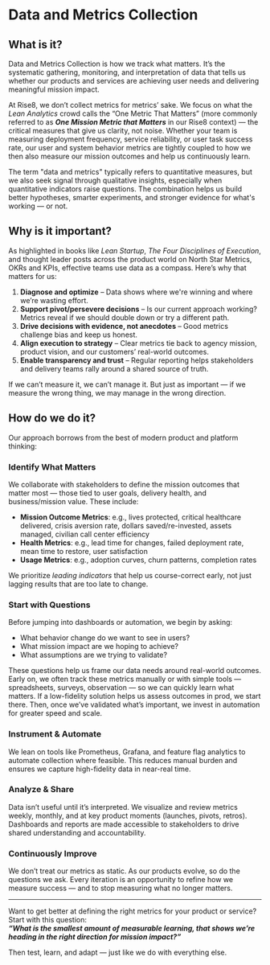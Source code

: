 # Data and Metrics Collection

## What is it?

Data and Metrics Collection is how we track what matters. It’s the systematic gathering, monitoring, and interpretation of data that tells us whether our products and services are achieving user needs and delivering meaningful mission impact.

At Rise8, we don’t collect metrics for metrics’ sake. We focus on what the *Lean Analytics* crowd calls the “One Metric That Matters” (more commonly referred to as ***One Mission Metric that Matters*** in our Rise8 context) — the critical measures that give us clarity, not noise. Whether your team is measuring deployment frequency, service reliability, or user task success rate, our user and system behavior metrics are tightly coupled to how we then also measure our mission outcomes and help us continuously learn.

The term "data and metrics" typically refers to quantitative measures, but we also seek signal through qualitative insights, especially when quantitative indicators raise questions. The combination helps us build better hypotheses, smarter experiments, and stronger evidence for what's working — or not.

## Why is it important?

As highlighted in books like *Lean Startup*, *The Four Disciplines of Execution*, and thought leader posts across the product world on North Star Metrics, OKRs and KPIs, effective teams use data as a compass. Here’s why that matters for us:

1. **Diagnose and optimize** – Data shows where we're winning and where we’re wasting effort.
2. **Support pivot/persevere decisions** – Is our current approach working? Metrics reveal if we should double down or try a different path.
3. **Drive decisions with evidence, not anecdotes** – Good metrics challenge bias and keep us honest.
4. **Align execution to strategy** – Clear metrics tie back to agency mission, product vision, and our customers’ real-world outcomes.
5. **Enable transparency and trust** – Regular reporting helps stakeholders and delivery teams rally around a shared source of truth.

If we can’t measure it, we can’t manage it. But just as important — if we measure the wrong thing, we may manage in the wrong direction.

## How do we do it?

Our approach borrows from the best of modern product and platform thinking:

### **Identify What Matters**
We collaborate with stakeholders to define the mission outcomes that matter most — those tied to user goals, delivery health, and business/mission value. These include:

- **Mission Outcome Metrics**: e.g., lives protected, critical healthcare delivered, crisis aversion rate, dollars saved/re-invested, assets managed, civilian call center efficiency 
- **Health Metrics**: e.g., lead time for changes, failed deployment rate, mean time to restore, user satisfaction
- **Usage Metrics**: e.g., adoption curves, churn patterns, completion rates

We prioritize *leading indicators* that help us course-correct early, not just lagging results that are too late to change.

### **Start with Questions**
Before jumping into dashboards or automation, we begin by asking:
- What behavior change do we want to see in users?
- What mission impact are we hoping to achieve?
- What assumptions are we trying to validate?

These questions help us frame our data needs around real-world outcomes. Early on, we often track these metrics manually or with simple tools — spreadsheets, surveys, observation — so we can quickly learn what matters. If a low-fidelity solution helps us assess outcomes in prod, we start there. Then, once we’ve validated what’s important, we invest in automation for greater speed and scale.

### **Instrument & Automate**
We lean on tools like Prometheus, Grafana, and feature flag analytics to automate collection where feasible. This reduces manual burden and ensures we capture high-fidelity data in near-real time.

### **Analyze & Share**
Data isn’t useful until it’s interpreted. We visualize and review metrics weekly, monthly, and at key product moments (launches, pivots, retros). Dashboards and reports are made accessible to stakeholders to drive shared understanding and accountability.

### **Continuously Improve**
We don’t treat our metrics as static. As our products evolve, so do the questions we ask. Every iteration is an opportunity to refine how we measure success — and to stop measuring what no longer matters.

---

Want to get better at defining the right metrics for your product or service? Start with this question:  
***“What is the smallest amount of measurable learning, that shows we’re heading in the right direction for mission impact?”***

Then test, learn, and adapt — just like we do with everything else.

